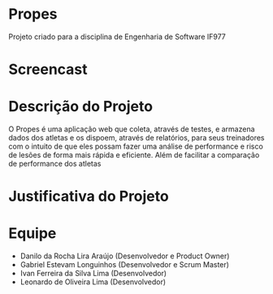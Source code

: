 # Propes
Projeto criado para a disciplina de Engenharia de Software IF977

# Screencast

# Descrição do Projeto
O Propes é uma aplicação web que coleta, através de testes, e armazena dados dos atletas e os dispoem, através de relatórios, para seus treinadores com o intuito de que eles possam fazer uma análise de performance e risco de lesões de forma mais rápida e eficiente. Além de facilitar a comparação de performance dos atletas   


# Justificativa do Projeto

# Equipe

* Danilo da Rocha Lira Araújo (Desenvolvedor e Product Owner)
* Gabriel Estevam Longuinhos (Desenvolvedor e Scrum Master)
* Ivan Ferreira da Silva Lima  (Desenvolvedor)
* Leonardo de Oliveira Lima (Desenvolvedor)
